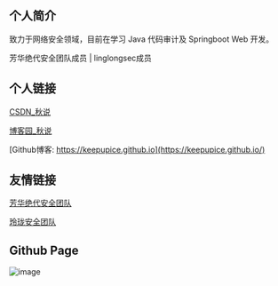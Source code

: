 ## 个人简介

致力于网络安全领域，目前在学习 Java 代码审计及 Springboot Web 开发。

芳华绝代安全团队成员 | linglongsec成员

## 个人链接

[CSDN_秋说](https://blog.csdn.net/2301_77485708)

[博客园_秋说](https://www.cnblogs.com/qiushuo)

[Github博客: https://keepupice.github.io](https://keepupice.github.io/)

## 友情链接

[芳华绝代安全团队](https://www.ifhsec.com/)

[玲珑安全团队](http://www.cuiniaohu.com/)

## Github Page

![image](https://github.com/user-attachments/assets/772f55d6-0a80-4d6f-b0ce-61cddb6b9406)
